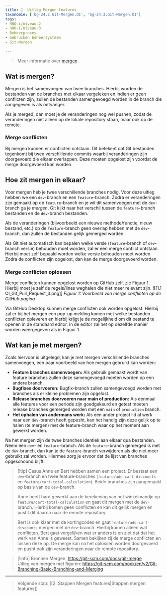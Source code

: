 ```yaml
---
title: 1. Uitleg Mergen features
taxonomie: ['bg-24.2.Git-Mergen.OI', 'bg-24.3.Git-Mergen.OI']
tags:
- HBO-i/niveau-2
- HBO-i/niveau-3
- Beheerproces
- Gebruiken beheersysteem
- Git-Mergen

---
```


> Meer informatie over [mergen](https://git-scm.com/docs/git-merge)

## Wat is mergen?
Mergen is het samenvoegen van twee branches. Hierbij worden de bestanden van de branches met elkaar vergeleken en indien er geen conflicten zijn, zullen de bestanden samengevoegd worden in de branch die aangegeven is als ontvanger. 

Als je merged, dan moet je de veranderingen nog wel pushen, zodat de veranderingen niet alleen op de lokale repository staan, maar ook op de remote.  

### Merge conflicten
Bij mergen kunnen er conflicten ontstaan. Dit betekent dat Git bestanden tegenkomt bij twee verschillende commits waarbij veranderingen zijn doorgevoerd die elkaar overlappen. Deze moeten opgelost zijn voordat de merge doorgevoerd kan worden.

## Hoe zit mergen in elkaar?
Voor mergen heb je twee verschillende branches nodig. Voor deze uitleg hebben we een `dev`-branch en een `feature`-branch. Zodra er veranderingen zijn gemaakt op de `feature`-branch en je wil dit samenvoegen met de `dev`-branch ga je *mergen*. Git kijkt naar het verschil tussen de `feature`-branch bestanden en de `dev`-branch bestanden. 

Als de veranderingen (bijvoorbeeld een nieuwe methode/functie, nieuw bestand, etc.) op de `feature`-branch geen overlap hebben met de `dev`-branch, dan zullen de bestanden gelijk gemerged worden. 

Als Git niet automatisch kan bepalen welke versie (`feature`-branch of `dev`-branch versie) behouden moet worden, zal er een merge conflict ontstaan. Hierbij moet zelf bepaald worden welke versie behouden moet worden. Zodra de conflicten zijn opgelost, dan kan de merge doorgevoerd worden. 

### Merge conflicten oplossen
Merge conflicten kunnen opgelost worden op GitHub zelf, zie Figuur 1. Hierbij moet je zelf de regels/lines weghalen die niet meer relevant zijn. 
![[1.1 OI_Git_Pull_Request_3.png]]
*Figuur 1: Voorbeeld van merge conflicten op de GitHub pagina*

Via GitHub Desktop kunnen merge conflicten ook worden opgelost. Hierbij zal er bij het mergen een pop-up melding komen met welke bestanden conflicten opleveren en hierbij krijgt je de mogelijkheid om dit bestand te openen in de standaard editor. In de editor zal het op dezelfde manier worden weergegeven als in Figuur 1.

## Wat kan je met mergen?
Zoals hiervoor is uitgelegd, kan je met mergen verschillende branches samenvoegen, een paar voorbeeld van hoe mergen gebruikt kan worden:
- **Feature branches samenvoegen:** Als gebruik gemaakt wordt van feature branches zullen deze samengevoegd moeten worden op een andere branch.
- **Bugfixes doorvoeren:** Bugfix-branch zullen samengevoegd worden met branches als er kleine problemen zijn opgelost.
- **Release branches doorvoeren naar main of production:** Als eenmaal alle features voor een periode zijn goedgekeurd en getest moeten release branches gemerged worden met een `main` of `production` branch.
- **Het ophalen van andermans werk:** Als een ander project lid al werk naar een `dev`-branch heeft gepusht, kan het handig zijn deze gelijk op te halen (te mergen) met de feature-branch waar op het moment aan gewerkt worden. 

Na het mergen zijn de twee branches identiek aan elkaar qua bestanden. Neem een `dev`- en `feature`-branch. Als de `feature`-branch gemerged is met de `dev`-branch, dan kan je de `feature`-branch verwijderen als die niet meer gebruikt zal worden. Hiermee zorg je ervoor dat de lijst van branches opgeschoond blijft. 

> [!tip] Casus
> Anne en Bert hebben samen een project. Er bestaat een `dev`-branch en twee feature-branches (`feature/add-cart-discounts` en `feature/cart-total-calculation`). Beide branches zijn aangemaakt op basis van de `dev`-branch.
> 
> Anne heeft hard gewerkt aan de berekening van het winkelmandje op `feature/cart-total-calculation` en gaat dit mergen met de `dev`-branch. Hierbij komen geen conflicten en kan dit gelijk mergen en pusht dit daarna naar de remote repository. 
> 
> Bert is ook klaar met de kortingcodes en gaat `feature/add-cart-discounts` mergen met de `dev`-branch. Hierbij komen alleen wat conflicten. Bert gaat vergelijken wat er anders is en ziet dat dat het werk van Anne is geweest. Samen bekijken zij de merge conflicten en lossen deze op. De merge kan na het oplossen worden doorgevoerd en pusht ook zijn veranderingen naar de remote repository.

> [!info] Bronnen
> Mergen: https://git-scm.com/docs/git-merge \
> Uitleg van mergen met figuren: https://git-scm.com/book/en/v2/Git-Branching-Basic-Branching-and-Merging

---

> Volgende stap: [[2. Stappen Mergen features|Stappen mergen features]]